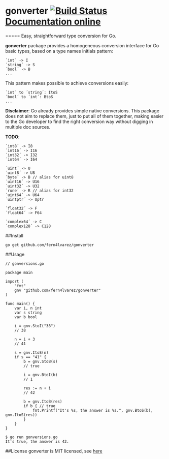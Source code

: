 # gonverter [![Build Status](https://travis-ci.org/fern4lvarez/gonverter.png)](https://travis-ci.org/fern4lvarez/gonverter) [Documentation online](http://godoc.org/github.com/fern4lvarez/gonverter)
=====
Easy, straightforward type conversion for Go.

**gonverter** package provides a homogeneous conversion interface for
Go basic types, based on a type names initials pattern:
```
´int´ -> I
´string´ -> S
´bool´ -> B
...
```

This pattern makes possible to achieve conversions easily:
```
´int´ to ´string´: ItoS
´bool´ to ´int´: BtoS
...
```

**Disclaimer**: Go already provides simple native conversions. This package 
does not aim to replace them, just to put all of them together, making easier
to the Go developer to find the right conversion way without digging in
multiple doc sources.

**TODO**: 
```
´int8´ -> I8
´int16´ -> I16
´int32´ -> I32
´int64´ -> I64

´uint´ -> U
´uint8´ -> U8
´byte´ -> B // alias for uint8
´uint16´ -> U16
´uint32´ -> U32
´rune´ -> R // alias for int32
´uint64´ -> U64
´uintptr´ -> Uptr

´float32´ -> F
´float64´ -> F64

´complex64´ -> C
´complex128´ -> C128
```


##Install
```
go get github.com/fern4lvarez/gonverter
```

##Usage
```
// gonversions.go

package main

import (
    "fmt"
    gnv "github.com/fern4lvarez/gonverter"
)

func main() {
    var i, n int
    var s string
    var b bool

    i = gnv.StoI("38")
    // 38

    n = i + 3
    // 41

    s = gnv.ItoS(n)
    if s == "41" {
        b = gnv.StoB(s)
        // true

        i = gnv.BtoI(b)
        // 1

        res := n + i
        // 42

        b = gnv.ItoB(res)
        if b { // true
            fmt.Printf("It's %s, the answer is %s.", gnv.BtoS(b), gnv.ItoS(res))
        }
    }
}

```

```
$ go run gonversions.go
It's true, the answer is 42.
```

##License
gonverter is MIT licensed, see [here](https://github.com/fern4lvarez/gonverter/blob/master/LICENSE)